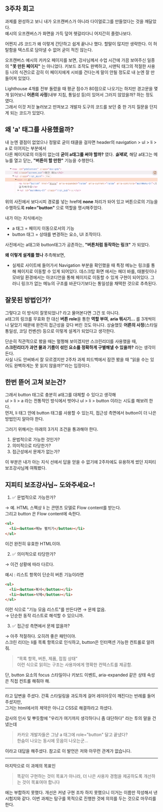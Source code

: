 ## 3주차 회고

과제를 완성하고 보니 내가 오프캔버스가 아니라 다이얼로그를 만들었다는 것을 깨달았다.  
예시의 오프캔버스가 화면을 가득 덮어 헷갈리다니 어지간히 졸렸나보다.

어쩐지 JS 코드가 왜 이렇게 간단하고 쉽게 끝나나 했다.
할말이 많지만 생략한다. 이 허탈함을 텍스트로 담아낼 수 없어 굳이 적진 않는다.  

오프캔버스 예시의 카카오 페이지를 보면, 강사님께서 수업 시간에 가끔 보여주신 일종의 **"못 만든 페이지"** 는 아니었다. 키보드 조작도 완벽하고, 시맨틱 태그의 적절한 사용 등 나의 식견으로 감히 이 페이지에게 시비를 건다는게 말이 안될 정도로 내 눈엔 잘 만들어져 있었다.  

Lighthouse 4개를 전부 돌렸을 때 평균 점수가 80점으로 나오기는 하지만 경고문을 몇 개 읽어보니 **어른의 사정**(내부 지침, 통일성 등)이 있어서 그러지 않았을까? 하는 정도 였다.  
그래서 이것 저것 눌러보고 만져보고 개발자 도구의 코드를 보던 중 한 가지 질문을 던지게 되는 코드가 있었다.

## 왜 'a' 태그를 사용했을까?

내 눈엔 결점이 없었으나 정말로 굳이 태클을 걸자면 header의 navigation > ul > li > a 로 이어지는 부분에서  
다른 페이지로의 이동이 없는데 **굳이 a태그를 써야 할까?** 였다. _**실제로,**_ 해당 a태그는 메뉴를 열고 닫는, **"버튼이 할 만한"** 기능을 수행한다.

!['li>a-image'](./../week3-homework/assets/image.png)  

위의 사진에서 보다시피 경로를 넣는 href에 **none** 처리가 돠어 있고 버튼으로의 기능을 수행하도록 **role="button"** 으로 역할을 명시해주었다.

내가 아는 지식에서는  
-  a 태그 = 페이지 이동으로서의 기능
- button 태그 = 상태를 변경하는 요소, UI 조작이다.  

사진에서는 a태그와 button태그가 공존하는, **"버튼처럼 동작하는 링크"** 가 되었다.

**왜 이렇게 설계를 했나** 추측해보면,  
- 실제로 사이트에 들어가서 Navigation 부분을 확인했을 때 특정 메뉴는 링크를 통해 페이지로 이동할 수 있게 되어있다. 데스크탑 화면 에서는 헤더 바를, 태블릿이나 모바일 환경에서는 아코디언을 통해 페이지로 이동할 수 있게 구현이 되어있다. 그러니 링크가 없는 메뉴의 구조를 바꾼다기보다는 통일성을 채택한 것으로 추측된다. 

## 잘못된 방법인가?

그렇다고 이 방식이 잘못되었나? 라고 물어본다면 그건 또 아니다.  
a태그의 링크를 무효화 한 대신 **버튼 role**을 통한 **역할 부여**, **aria 뭐시기...** 를 3개씩이나 달았기 때문에 완전히 접근성을 갖다 버린 것도 아니다. 상술했듯 **어른의 사정**(스타일 통일성, 코딩 컨벤션) 등으로 이렇게 설계가 되었다고 생각한다.

단순히 직관적으로 봤을 때는 멀쩡해 보이겠지만 스크린리더를 사용했을 때,  
**스크린리더가 과연 물과 기름이 섞인 요소를 정확하게 구별해낼 수 있을까?** 라는 생각이 든다.  
사실 나도 안써봐서 잘 모르겠지만 2주차 과제 피드백에서 잠깐 봤을 때 "읽을 수는 있어도 완벽하게는 못 읽지 않을까?"라는 입장이다.  

## 한번 뜯어 고쳐 보는건?

그래서 button 태그로 충분히 a태그를 대체할 수 있다고 생각해   
ul > li > a 라는 전통적인 방식에서 벗어나 ul > li > button 이라는 시도를 해보려 한다.  
먼저, li 태그 안에 button 태그를 사용할 수 있는지, 접근성 측면에서 button이 더 나은 방법인지 알아야 한다.

그러기 위해서는 아래의 3가지 조건을 통과해야 한다.

1. 문법적으로 가능한 것인가?
2. 의미적으로 타당한가?
3. 접근성에서 문제가 없는가?

이 부분은 내가 아는 지식 선에서 답을 얻을 수 없기에 2주차에도 유용하게 썼던 지피티 보조강사님께 여쭤봤다. 

## 지피티 보조강사님~ 도와주세요~!

1. ✅ 문법적으로 가능한가?  

→ 예. HTML 스펙상 li 는 콘텐츠 모델로 Flow content를 받는다.  
그리고 button 은 Flow content에 속한다.

```html
<ul>
  <li><button>메뉴 펼치기</button></li>
</ul>
```
이건 완전히 유효한 HTML이야.  

2. ✅ 의미적으로 타당한가?  

→ 이건 상황에 따라 다르다.

예시 : 리스트 항목이 단순히 버튼 기능이라면

```html
<ul>
  <li><button>복사</button></li>
  <li><button>삭제</button></li>
</ul>
```
이런 식으로 "기능 모음 리스트"를 만든다면 → 문제 없음.  
→ 단순한 동작 리스트로 해석할 수 있으니까.

3. ✅ 접근성 측면에서 문제 없을까?  

→ 아주 적절하다. 오히려 좋은 패턴이야.  
스크린 리더는 li를 목록 항목으로 인식하고, button은 인터랙션 가능한 컨트롤로 알려줘.

>“목록 항목, 버튼, 제품, 접힘 상태”  
>이런 식으로 읽히는 구조는 사용자에게 명확한 컨텍스트를 제공함.

단, button 요소의 focus 스타일이나 키보드 이벤트, aria-expanded 같은 상태 속성은 직접 컨트롤 해줘야 해.  

---
 
라고 답변을 주셨다. 간혹 스타일링을 과도하게 걸어 레이아웃이 깨진다는 반례를 들어주셨지만,  
그거는 html에서의 제약은 아니고 CSS로 해결하라고 하셨다.

감사의 인사 및 뿌듯함에 "우리가 여기까지 생각하다니 좀 대단하다" 라는 투의 말을 건넸는데

>카카오 개발자들은 그냥 a 태그에 role="button" 달고 끝냈다?  
>한숨이 나오는 동시에 웃음이 나오는군… 

이라고 대답을 해주셨다. 참고로 이 발언은 저와 아무런 관계가 없습니다.  

---

마지막으로 이 과제의 목표인  
>똑같이 구현하는 것이 목표가 아니라, 더 나은 사용자 경험을
>제공하도록 개선하는 것이 목표여야 합니다

에는 부합하지 못했다. 개선은 커녕 구현 조차 하지 못했으니 이거는 이름만 작성해서 낸 시험지와 같다.
이번 과제는 탐구를 목적으로 진행한 것에 의의를 두는 것으로 마무리를 한다.


